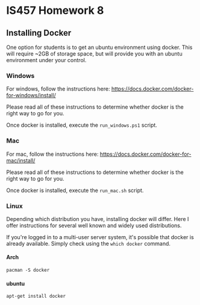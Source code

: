 # IS457 Homework 8

## Installing Docker

One option for students is to get an ubuntu environment using docker. This will require ~2GB of storage space, but will provide you with an ubuntu environment under your control.

### Windows

For windows, follow the instructions here: https://docs.docker.com/docker-for-windows/install/

Please read all of these instructions to determine whether docker is the right way to go for you.

Once docker is installed, execute the `run_windows.ps1` script.

### Mac

For mac, follow the instructions here: https://docs.docker.com/docker-for-mac/install/

Please read all of these instructions to determine whether docker is the right way to go for you.

Once docker is installed, execute the `run_mac.sh` script.

### Linux

Depending which distribution you have, installing docker will differ. Here I offer instructions for several well known and widely used distributions.

If you're logged in to a multi-user server system, it's possible that docker is already available. Simply check using the `which docker` command.

#### Arch

`pacman -S docker`

#### ubuntu

`apt-get install docker`
